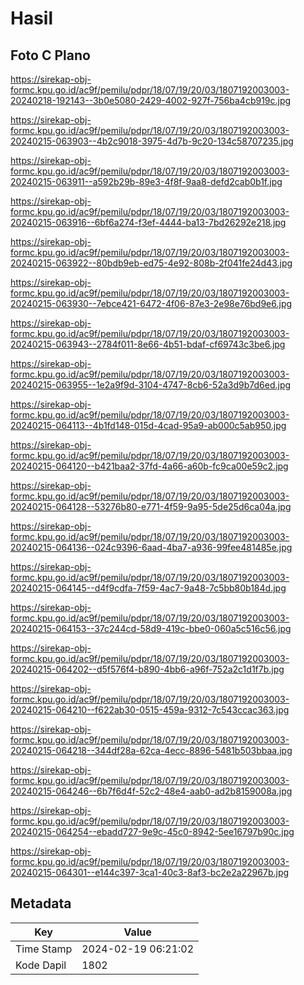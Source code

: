 # Hasil

## Foto C Plano

https://sirekap-obj-formc.kpu.go.id/ac9f/pemilu/pdpr/18/07/19/20/03/1807192003003-20240218-192143--3b0e5080-2429-4002-927f-756ba4cb919c.jpg

https://sirekap-obj-formc.kpu.go.id/ac9f/pemilu/pdpr/18/07/19/20/03/1807192003003-20240215-063903--4b2c9018-3975-4d7b-9c20-134c58707235.jpg

https://sirekap-obj-formc.kpu.go.id/ac9f/pemilu/pdpr/18/07/19/20/03/1807192003003-20240215-063911--a592b29b-89e3-4f8f-9aa8-defd2cab0b1f.jpg

https://sirekap-obj-formc.kpu.go.id/ac9f/pemilu/pdpr/18/07/19/20/03/1807192003003-20240215-063916--6bf6a274-f3ef-4444-ba13-7bd26292e218.jpg

https://sirekap-obj-formc.kpu.go.id/ac9f/pemilu/pdpr/18/07/19/20/03/1807192003003-20240215-063922--80bdb9eb-ed75-4e92-808b-2f041fe24d43.jpg

https://sirekap-obj-formc.kpu.go.id/ac9f/pemilu/pdpr/18/07/19/20/03/1807192003003-20240215-063930--7ebce421-6472-4f06-87e3-2e98e76bd9e6.jpg

https://sirekap-obj-formc.kpu.go.id/ac9f/pemilu/pdpr/18/07/19/20/03/1807192003003-20240215-063943--2784f011-8e66-4b51-bdaf-cf69743c3be6.jpg

https://sirekap-obj-formc.kpu.go.id/ac9f/pemilu/pdpr/18/07/19/20/03/1807192003003-20240215-063955--1e2a9f9d-3104-4747-8cb6-52a3d9b7d6ed.jpg

https://sirekap-obj-formc.kpu.go.id/ac9f/pemilu/pdpr/18/07/19/20/03/1807192003003-20240215-064113--4b1fd148-015d-4cad-95a9-ab000c5ab950.jpg

https://sirekap-obj-formc.kpu.go.id/ac9f/pemilu/pdpr/18/07/19/20/03/1807192003003-20240215-064120--b421baa2-37fd-4a66-a60b-fc9ca00e59c2.jpg

https://sirekap-obj-formc.kpu.go.id/ac9f/pemilu/pdpr/18/07/19/20/03/1807192003003-20240215-064128--53276b80-e771-4f59-9a95-5de25d6ca04a.jpg

https://sirekap-obj-formc.kpu.go.id/ac9f/pemilu/pdpr/18/07/19/20/03/1807192003003-20240215-064136--024c9396-6aad-4ba7-a936-99fee481485e.jpg

https://sirekap-obj-formc.kpu.go.id/ac9f/pemilu/pdpr/18/07/19/20/03/1807192003003-20240215-064145--d4f9cdfa-7f59-4ac7-9a48-7c5bb80b184d.jpg

https://sirekap-obj-formc.kpu.go.id/ac9f/pemilu/pdpr/18/07/19/20/03/1807192003003-20240215-064153--37c244cd-58d9-419c-bbe0-060a5c516c56.jpg

https://sirekap-obj-formc.kpu.go.id/ac9f/pemilu/pdpr/18/07/19/20/03/1807192003003-20240215-064202--d5f576f4-b890-4bb6-a96f-752a2c1d1f7b.jpg

https://sirekap-obj-formc.kpu.go.id/ac9f/pemilu/pdpr/18/07/19/20/03/1807192003003-20240215-064210--f622ab30-0515-459a-9312-7c543ccac363.jpg

https://sirekap-obj-formc.kpu.go.id/ac9f/pemilu/pdpr/18/07/19/20/03/1807192003003-20240215-064218--344df28a-62ca-4ecc-8896-5481b503bbaa.jpg

https://sirekap-obj-formc.kpu.go.id/ac9f/pemilu/pdpr/18/07/19/20/03/1807192003003-20240215-064246--6b7f6d4f-52c2-48e4-aab0-ad2b8159008a.jpg

https://sirekap-obj-formc.kpu.go.id/ac9f/pemilu/pdpr/18/07/19/20/03/1807192003003-20240215-064254--ebadd727-9e9c-45c0-8942-5ee16797b90c.jpg

https://sirekap-obj-formc.kpu.go.id/ac9f/pemilu/pdpr/18/07/19/20/03/1807192003003-20240215-064301--e144c397-3ca1-40c3-8af3-bc2e2a22967b.jpg


## Metadata

| Key        | Value               |
| ---------- | ------------------- |
| Time Stamp | 2024-02-19 06:21:02 |
| Kode Dapil | 1802                |



